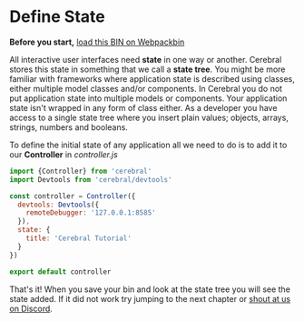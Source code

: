 # Define State

**Before you start,** [load this BIN on Webpackbin](https://webpackbin-prod.firebaseapp.com/#/bins/-KdACuVE1vrPicewg7fm)

All interactive user interfaces need **state** in one way or another. Cerebral stores this state in something that we call a **state tree**. You might be more familiar with frameworks where application state is described using classes, either multiple model classes and/or components. In Cerebral you do not put application state into multiple models or components. Your application state  isn't wrapped in any form of class either. As a developer you have access to a single state tree where you insert plain values; objects, arrays, strings, numbers and booleans.

To define the initial state of any application all we need to do is to add it to our **Controller** in *controller.js*


```js
import {Controller} from 'cerebral'
import Devtools from 'cerebral/devtools'

const controller = Controller({
  devtools: Devtools({
    remoteDebugger: '127.0.0.1:8585'
  }),
  state: {
    title: 'Cerebral Tutorial'
  }
})

export default controller
```

That's it! When you save your bin and look at the state tree you will see the state added. If it did not work try jumping to the next chapter or [shout at us on Discord](https://discord.gg/0kIweV4bd2bwwsvH).
